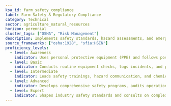 ```yaml
---
ksa_id: farm_safety_compliance
label: Farm Safety & Regulatory Compliance
category: Technical
sector: agriculture_natural_resources
horizon: perennial
cluster_tags: ["OSHA", "Risk Management"]
description: Implements safety standards, hazard assessments, and emergency protocols to protect workers and ensure regulatory compliance on farms.
source_frameworks: ["osha:1928", "sfia:HSIN"]
proficiency_levels:
  - level: Awareness
    indicator: Uses personal protective equipment (PPE) and follows posted safety rules.
  - level: Basic
    indicator: Conducts routine equipment checks, logs incidents, and performs basic first aid.
  - level: Intermediate
    indicator: Leads safety trainings, hazard communication, and chemical-handling compliance.
  - level: Advanced
    indicator: Develops comprehensive safety programs, audits operations, and mitigates risks.
  - level: Expert
    indicator: Shapes industry safety standards and consults on complex regulatory frameworks.
---
```

